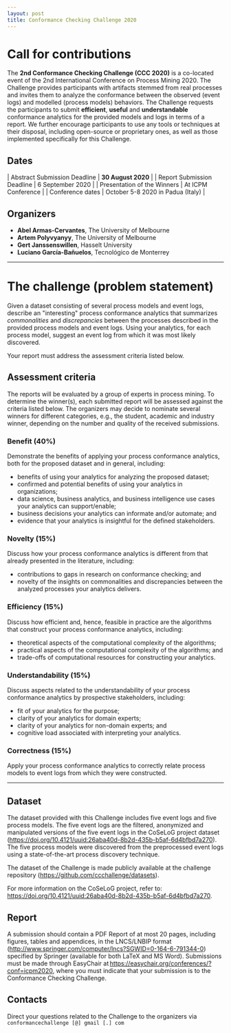 ```yaml
---
layout: post
title: Conformance Checking Challenge 2020
---
```

# Call for contributions

The **2nd Conformance Checking Challenge (CCC 2020)** is a co-located event of the 2nd International Conference on Process Mining 2020. The Challenge provides participants with artifacts stemmed from real processes and invites them to analyze the conformance between the observed (event logs) and modelled (process models) behaviors. The Challenge requests the participants to submit **efficient**, **useful** and **understandable** conformance analytics for the provided models and logs in terms of a report. We further encourage participants to use any tools or techniques at their disposal, including open-source or proprietary ones, as well as those implemented specifically for this Challenge.

## Dates

| Abstract Submission Deadline | **30 August 2020**                |
| Report Submission Deadline   | 6 September 2020                  |
| Presentation of the Winners  | At ICPM Conference                |
| Conference dates             | October 5-8 2020 in Padua (Italy) |

## Organizers

- **Abel Armas-Cervantes**, The University of Melbourne
- **Artem Polyvyanyy**, The University of Melbourne
- **Gert Janssenswillen**, Hasselt University
- **Luciano García-Bañuelos**, Tecnológico de Monterrey

-------------------------------------------------------

# The challenge (problem statement)

Given a dataset consisting of several process models and event logs, describe an "interesting" process conformance analytics that summarizes *commonalities* and *discrepancies* between the processes described in the provided process models and event logs. Using your analytics, for each process model, suggest an event log from which it was most likely discovered.

Your report must address the assessment criteria listed below.

## Assessment criteria

The reports will be evaluated by a group of experts in process mining. To determine the winner(s), each submitted report will be assessed against the criteria listed below. The organizers may decide to nominate several winners for different categories, e.g., the student, academic and industry winner, depending on the number and quality of the received submissions.

### Benefit (40%)

Demonstrate the benefits of applying your process conformance analytics, both for the proposed dataset and in general, including:

- benefits of using your analytics for analyzing the proposed dataset;
- confirmed and potential benefits of using your analytics in organizations;
- data science, business analytics, and business intelligence use cases your analytics can support/enable;
- business decisions your analytics can informate and/or automate; and
- evidence that your analytics is insightful for the defined stakeholders.

### Novelty (15%)

Discuss how your process conformance analytics is different from that already presented in the literature, including: 

- contributions to gaps in research on conformance checking; and 
- novelty of the insights on commonalities and discrepancies between the analyzed processes your analytics delivers. 

### Efficiency (15%)

Discuss how efficient and, hence, feasible in practice are the algorithms that construct your process conformance analytics, including: 

- theoretical aspects of the computational complexity of the algorithms; 
- practical aspects of the computational complexity of the algorithms; and 
- trade-offs of computational resources for constructing your analytics.

### Understandability (15%)

Discuss aspects related to the understandability of your process conformance analytics by prospective stakeholders, including: 

- fit of your analytics for the purpose;
- clarity of your analytics for domain experts;
- clarity of your analytics for non-domain experts; and
- cognitive load associated with interpreting your analytics.

### Correctness (15%) 

Apply your process conformance analytics to correctly relate process models to event logs from which they were constructed. 

---------------------------------------------------------------------------

## Dataset

The dataset provided with this Challenge includes five event logs and five process models. The five event logs are the filtered, anonymized and manipulated versions of the five event logs in the CoSeLoG project dataset (<https://doi.org/10.4121/uuid:26aba40d-8b2d-435b-b5af-6d4bfbd7a270>). The five process models were discovered from the preprocessed event logs using a state-of-the-art process discovery technique. 

The dataset of the Challenge is made publicly available at the challenge repository (<https://github.com/ccchallenge/datasets>). 

For more information on the CoSeLoG project, refer to: <https://doi.org/10.4121/uuid:26aba40d-8b2d-435b-b5af-6d4bfbd7a270>. 

## Report

A submission should contain a PDF Report of at most 20 pages, including figures, tables and appendices, in the LNCS/LNBIP format (<http://www.springer.com/computer/lncs?SGWID=0-164-6-791344-0>) specified by Springer (available for both LaTeX and MS Word). Submissions must be made through EasyChair at <https://easychair.org/conferences/?conf=icpm2020>, where you must indicate that your submission is to the Conformance Checking Challenge. 

## Contacts 

Direct your questions related to the Challenge to the organizers via `conformancechallenge [@] gmail [.] com`